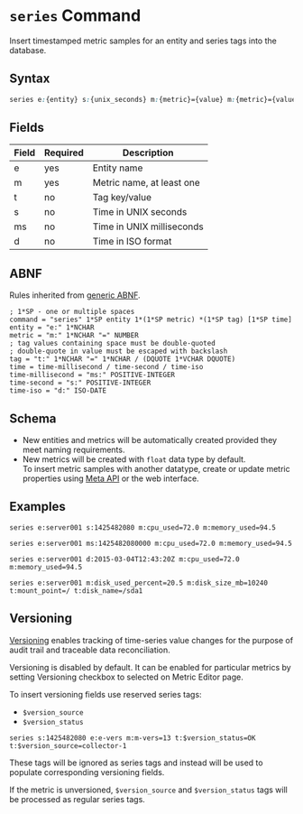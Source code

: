 # `series` Command

Insert timestamped metric samples for an entity and series tags into the database. 

## Syntax

```css
series e:{entity} s:{unix_seconds} m:{metric}={value} m:{metric}={value} t:{key}={value} t:{key}={value}
```

## Fields

| **Field** | **Required** | **Description** |
|---|---|---|
| e         | yes          | Entity name |
| m         | yes          | Metric name, at least one |
| t         | no           | Tag key/value |
| s         | no           | Time in UNIX seconds | 
| ms        | no           | Time in UNIX milliseconds | 
| d         | no           | Time in ISO format | 

## ABNF

Rules inherited from [generic ABNF](generic-abnf.md).

```properties
; 1*SP - one or multiple spaces
command = "series" 1*SP entity 1*(1*SP metric) *(1*SP tag) [1*SP time]
entity = "e:" 1*NCHAR
metric = "m:" 1*NCHAR "=" NUMBER
; tag values containing space must be double-quoted
; double-quote in value must be escaped with backslash
tag = "t:" 1*NCHAR "=" 1*NCHAR / (DQUOTE 1*VCHAR DQUOTE)
time = time-millisecond / time-second / time-iso
time-millisecond = "ms:" POSITIVE-INTEGER
time-second = "s:" POSITIVE-INTEGER
time-iso = "d:" ISO-DATE
```

## Schema

* New entities and metrics will be automatically created provided they meet naming requirements.
* New metrics will be created with `float` data type by default.<br>To insert metric samples with another datatype, create or update metric properties using [Meta API](/api/meta/metric/create-or-replace.md) or the web interface.

## Examples

```ls
series e:server001 s:1425482080 m:cpu_used=72.0 m:memory_used=94.5
```

```ls
series e:server001 ms:1425482080000 m:cpu_used=72.0 m:memory_used=94.5
```

```ls
series e:server001 d:2015-03-04T12:43:20Z m:cpu_used=72.0 m:memory_used=94.5
```

```ls
series e:server001 m:disk_used_percent=20.5 m:disk_size_mb=10240 t:mount_point=/ t:disk_name=/sda1
```

## Versioning


[Versioning](http://axibase.com/products/axibase-time-series-database/data-model/versioning/) enables tracking of time-series value changes for the purpose of audit trail and traceable data reconciliation.

Versioning is disabled by default. It can be enabled for particular metrics by setting Versioning checkbox to selected on Metric Editor page.

To insert versioning fields use reserved series tags:

* `$version_source`
* `$version_status`

```ls
series s:1425482080 e:e-vers m:m-vers=13 t:$version_status=OK t:$version_source=collector-1
```

These tags will be ignored as series tags and instead will be used to populate corresponding versioning fields.

If the metric is unversioned, `$version_source` and `$version_status` tags will be processed as regular series tags.

